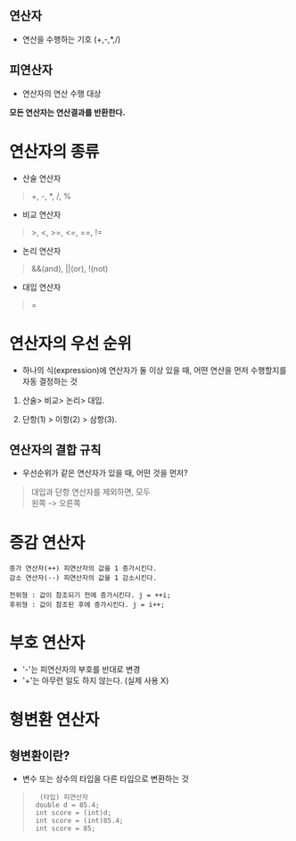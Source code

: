 ## 연산자

- 연산을 수행하는 기호 (+,-,*,/)

## 피연산자

- 연산자의 연산 수행 대상

**모든 연산자는 연산결과를 반환한다.**

# 연산자의 종류

- 산술 연산자
> +, -, *, /, %

- 비교 연산자
> \>, <, >=, <=, ==, !=

- 논리 연산자
> &&(and), ||(or), !(not)

- 대입 연산자
> =

# 연산자의 우선 순위

- 하나의 식(expression)에 연산자가 둘 이상 있을 때, 어떤 연산을 먼저 수행할지를 자동 결정하는 것

1. 산술> 비교> 논리> 대입.

2. 단항(1) > 이항(2) > 삼항(3).

## 연산자의 결합 규칙
- 우선순위가 같은 연산자가 있을 때, 어떤 것을 먼저?

> 대입과 단항 연산자를 제외하면, 모두<br>
> 왼쪽 -> 오른쪽

# 증감 연산자

    증가 연산자(++) 피연산자의 값을 1 증가시킨다.
    감소 연산자(--) 피연산자의 값을 1 감소시킨다. 

    전위형 : 값이 참조되기 전에 증가시킨다. j = ++i;
    후위형 : 값이 참조된 후에 증가시킨다. j = i++;

# 부호 연산자

- '-'는 피연산자의 부호를 반대로 변경
- '+'는 아무런 일도 하지 않는다. (실제 사용 X)

# 형변환 연산자

## 형변환이란?

- 변수 또는 상수의 타입을 다른 타입으로 변환하는 것
 
>       (타입) 피연산자
>      double d = 85.4;
>      int score = (int)d;
>      int score = (int)85.4;
>      int score = 85;
